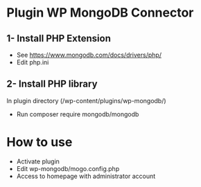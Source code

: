 # Plugin WP MongoDB Connector

## 1- Install PHP Extension
- See https://www.mongodb.com/docs/drivers/php/
- Edit php.ini

## 2- Install PHP library 
In plugin directory (/wp-content/plugins/wp-mongodb/)
- Run composer require mongodb/mongodb

# How to use
- Activate plugin
- Edit wp-mongodb/mogo.config.php
- Access to homepage with administrator account
